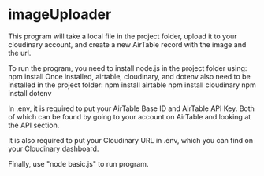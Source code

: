# imageUploader

This program will take a local file in the project folder, upload it to your cloudinary account, and create a new AirTable record with the image and the url.

To run the program, you need to install node.js in the project folder using: npm install
Once installed, airtable, cloudinary, and dotenv also need to be installed in the project folder:
npm install airtable
npm install cloudinary
npm install dotenv

In .env, it is required to put your AirTable Base ID and AirTable API Key.
Both of which can be found by going to your account on AirTable and looking at the API section.

It is also required to put your Cloudinary URL in .env, which you can find on your Cloudinary dashboard.

Finally, use "node basic.js" to run program.
